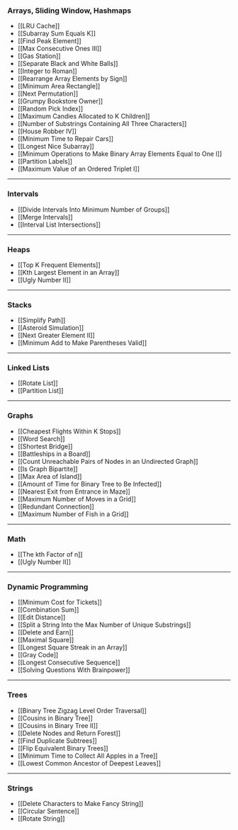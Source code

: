 ### Arrays, Sliding Window, Hashmaps

- [[LRU Cache]]
- [[Subarray Sum Equals K]]
- [[Find Peak Element]]
- [[Max Consecutive Ones III]]
- [[Gas Station]]
- [[Separate Black and White Balls]]
- [[Integer to Roman]]
- [[Rearrange Array Elements by Sign]]
- [[Minimum Area Rectangle]]
- [[Next Permutation]]
- [[Grumpy Bookstore Owner]]
- [[Random Pick Index]]
- [[Maximum Candies Allocated to K Children]]
- [[Number of Substrings Containing All Three Characters]]
- [[House Robber IV]]
- [[Minimum Time to Repair Cars]]
- [[Longest Nice Subarray]]
- [[Minimum Operations to Make Binary Array Elements Equal to One I]]
- [[Partition Labels]]
- [[Maximum Value of an Ordered Triplet I]]

---

### Intervals

- [[Divide Intervals Into Minimum Number of Groups]]
- [[Merge Intervals]]
- [[Interval List Intersections]]

---

### Heaps

- [[Top K Frequent Elements]]
- [[Kth Largest Element in an Array]]
- [[Ugly Number II]]

---

### Stacks

- [[Simplify Path]]
- [[Asteroid Simulation]]
- [[Next Greater Element II]]
- [[Minimum Add to Make Parentheses Valid]]

---

### Linked Lists

- [[Rotate List]]
- [[Partition List]]

---

### Graphs

- [[Cheapest Flights Within K Stops]]
- [[Word Search]]
- [[Shortest Bridge]]
- [[Battleships in a Board]]
- [[Count Unreachable Pairs of Nodes in an Undirected Graph]]
- [[Is Graph Bipartite]]
- [[Max Area of Island]]
- [[Amount of Time for Binary Tree to Be Infected]]
- [[Nearest Exit from Entrance in Maze]]
- [[Maximum Number of Moves in a Grid]]
- [[Redundant Connection]]
- [[Maximum Number of Fish in a Grid]]

---

### Math

- [[The kth Factor of n]]
- [[Ugly Number II]]

---

### Dynamic Programming

- [[Minimum Cost for Tickets]]
- [[Combination Sum]]
- [[Edit Distance]]
- [[Split a String Into the Max Number of Unique Substrings]]
- [[Delete and Earn]]
- [[Maximal Square]]
- [[Longest Square Streak in an Array]]
- [[Gray Code]]
- [[Longest Consecutive Sequence]]
- [[Solving Questions With Brainpower]]

---

### Trees

- [[Binary Tree Zigzag Level Order Traversal]]
- [[Cousins in Binary Tree]]
- [[Cousins in Binary Tree II]]
- [[Delete Nodes and Return Forest]]
- [[Find Duplicate Subtrees]]
- [[Flip Equivalent Binary Trees]]
- [[Minimum Time to Collect All Apples in a Tree]]
- [[Lowest Common Ancestor of Deepest Leaves]]

---

### Strings

- [[Delete Characters to Make Fancy String]]
- [[Circular Sentence]]
- [[Rotate String]]